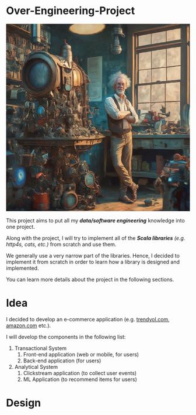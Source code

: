 # Over-Engineering-Project

<img src="docs/banner.jpg" width="512" height="512" alt="banner" />

This project aims to put all my ***data/software engineering*** knowledge into one project.

Along with the project, I will try to implement all of the ***Scala libraries*** *(e.g. http4s, cats, etc.)* from scratch and use them.

We generally use a very narrow part of the libraries. Hence, I decided to implement it from scratch
in order to learn how a library is designed and implemented. 

You can learn more details about the project in the following sections.

# Idea
I decided to develop an e-commerce application (e.g. [trendyol.com](https://www.trendyol.com), [amazon.com](https://www.amazon.com) etc.).

I will develop the components in the following list:
1. Transactional System
    1. Front-end application (web or mobile, for users)
    2. Back-end application (for users)
2. Analytical System
    1. Clickstream application (to collect user events)
    2. ML Application (to recommend items for users)

# Design

<!--
# Libraries
You can find the libraries that I created in the following list:

1. [**kuram** *(functional programming library as like cats or scalaz)*](https://github.com/kattulib/kuram)

# Technologies
## Programming Languages
<div>
	<code><img width="64" src="https://user-images.githubusercontent.com/25181517/185062806-7be3b0f6-3373-44a8-be19-21ddd2307a70.png" alt="Scala" title="Scala"/></code>
	<code><img width="64" src="https://user-images.githubusercontent.com/25181517/183423507-c056a6f9-1ba8-4312-a350-19bcbc5a8697.png" alt="Python" title="Python"/></code>
	<code><img width="64" src="https://user-images.githubusercontent.com/25181517/192149581-88194d20-1a37-4be8-8801-5dc0017ffbbe.png" alt="Go" title="Go"/></code>
</div>

## Database
<div>
	<code><img width="64" src="https://user-images.githubusercontent.com/25181517/117208740-bfb78400-adf5-11eb-97bb-09072b6bedfc.png" alt="PostgreSQL" title="PostgreSQL"/></code>
	<code><img width="64" src="https://user-images.githubusercontent.com/25181517/182884894-d3fa6ee0-f2b4-4960-9961-64740f533f2a.png" alt="redis" title="redis"/></code>
</div>

## Data
<div>
	<code><img width="64" src="https://user-images.githubusercontent.com/25181517/184357834-eba1eee1-6074-4b9c-8ed3-5373868096cc.png" alt="Apache Spark" title="Apache Spark"/></code>
	<code><img width="64" src="https://user-images.githubusercontent.com/25181517/192107004-2d2fff80-d207-4916-8a3e-130fee5ee495.png" alt="kafka" title="kafka"/></code>
</div>

## DevOps
<div>
	<code><img width="64" src="https://user-images.githubusercontent.com/25181517/117207330-263ba280-adf4-11eb-9b97-0ac5b40bc3be.png" alt="Docker" title="Docker"/></code>
	<code><img width="64" src="https://user-images.githubusercontent.com/25181517/182534006-037f08b5-8e7b-4e5f-96b6-5d2a5558fa85.png" alt="Kubernetes" title="Kubernetes"/></code>
</div>

## Scripting
<div>
	<code><img width="64" src="https://user-images.githubusercontent.com/25181517/192158606-7c2ef6bd-6e04-47cf-b5bc-da2797cb5bda.png" alt="bash" title="bash"/></code>
</div>

## Monitoring
<div>
	<code><img width="64" src="https://user-images.githubusercontent.com/25181517/182534075-4962068b-4407-46c2-ac67-ddcb86af30cc.png" alt="Grafana" title="Grafana"/></code>
</div>

## Development
<div>
	<code><img width="64" src="https://user-images.githubusercontent.com/25181517/185064519-3cffcd2f-198e-4d04-8643-ccdc809bf7ed.png" alt="sbt" title="sbt"/></code>
</div>
 -->
